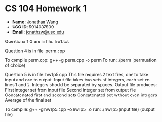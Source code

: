 # CS 104 Homework 1

- **Name**: Jonathan Wang
- **USC ID**: 5914937599
- **Email**: jonathzw@usc.edu

Questions 1-3 are in file: hw1.txt

Question 4 is in file: perm.cpp

To compile perm.cpp: g++ -g perm.cpp -o perm
To run: ./perm (permuation of choice)

Question 5 is in file: hw1p5.cpp
This file requires 2 text files, one to take input and one to output.
Input file takes two sets of integers, each set on lines 1 and 2.
Integers should be separated by spaces.
Output file produces: 
First integer set from input file
Second integer set from output file
Concatenated first and second sets
Concatenated set without even integers
Average of the final set

To compile: g++ -g hw1p5.cpp -o hw1p5
To run: ./hw1p5 (input file) (output file)



